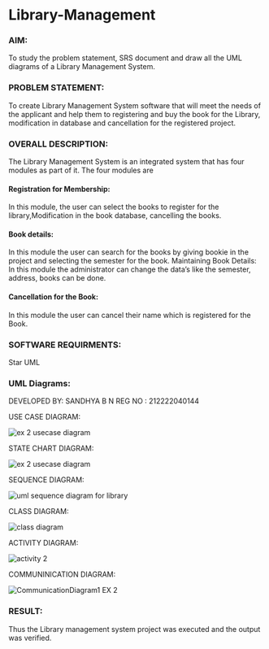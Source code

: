# Library-Management
### AIM:
To study the problem statement, SRS document and draw all the UML diagrams of a Library Management System.
### PROBLEM STATEMENT:
To create Library Management System software that will meet the needs of the applicant
and help them to registering and buy the book for the Library, modification in database and
cancellation for the registered project.
### OVERALL DESCRIPTION:
The Library Management System is an integrated system that has four modules as part of
it. The four modules are
#### Registration for Membership:
In this module, the user can select the books to register for the library,Modification in the book
database, cancelling the books.
#### Book details:
In this module the user can search for the books by giving bookie in the project and selecting
the semester for the book.
Maintaining Book Details:
In this module the administrator can change the data’s like the semester, address, books can be
done.
#### Cancellation for the Book:
In this module the user can cancel their name which is registered for the Book.
### SOFTWARE REQUIRMENTS:
Star UML
### UML Diagrams:
DEVELOPED BY: SANDHYA B N
REG NO : 212222040144


USE CASE DIAGRAM:


![ex 2 usecase diagram](https://github.com/sandhyabalamurali/Library-Management/assets/115525118/354699aa-e418-417f-945c-12f057da1523)


STATE CHART DIAGRAM:

![ex 2 usecase diagram](https://github.com/sandhyabalamurali/Library-Management/assets/115525118/6e9e284d-09d4-4dd6-92b7-e9f450154994)


SEQUENCE DIAGRAM:


![uml sequence diagram for library](https://github.com/sandhyabalamurali/Library-Management/assets/115525118/7da9d521-bb58-478a-ab0c-0454b5f7b0c9)


CLASS DIAGRAM:



![class diagram](https://github.com/sandhyabalamurali/Library-Management/assets/115525118/8b382d01-cfdb-48cc-a4b3-d7d44aa2a08d)


ACTIVITY DIAGRAM:



![activity 2](https://github.com/sandhyabalamurali/Library-Management/assets/115525118/2dffc9d0-3a56-4e38-ac28-b5396a906f4a)





COMMUNINICATION DIAGRAM:



![CommunicationDiagram1 EX 2](https://github.com/sandhyabalamurali/Library-Management/assets/115525118/34eae2e3-a64a-4123-aa1c-5cc8552e212a)







### RESULT:
Thus the Library management system project was executed and the output was verified.
